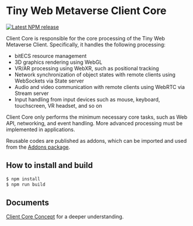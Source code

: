 # Tiny Web Metaverse Client Core

[![Latest NPM release](https://img.shields.io/npm/v/@tiny-web-metaverse/client.svg)](https://www.npmjs.com/package/@tiny-web-metaverse/client)

Client Core is responsible for the core processing of the Tiny Web Metaverse
Client. Specifically, it handles the following processing:

* bitECS resource management
* 3D graphics rendering using WebGL
* VR/AR processing using WebXR, such as positional tracking
* Network synchronization of object states with remote clients using WebSockets via State server
* Audio and video communication with remote clients using WebRTC via Stream server
* Input handling from input devices such as mouse, keyboard, touchscreen, VR headset, and so on

Client Core only performs the minimum necessary core tasks, such as Web API,
networking, and event handling. More advanced processing must be implemented in
applications.

Reusable codes are published as addons, which can be imported and used from
the [Addons package](../addons).

## How to install and build

```sh
$ npm install
$ npm run build
```

## Documents

[Client Core Concept](../../docs/development/client_core_concept.md) for a
deeper understanding.
